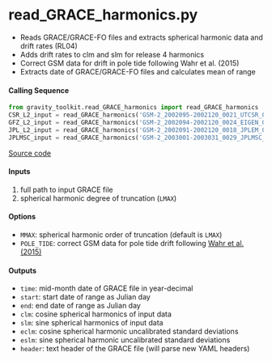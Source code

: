 read_GRACE_harmonics.py
=======================

 - Reads GRACE/GRACE-FO files and extracts spherical harmonic data and drift rates (RL04)  
 - Adds drift rates to clm and slm for release 4 harmonics  
 - Correct GSM data for drift in pole tide following Wahr et al. (2015)  
 - Extracts date of GRACE/GRACE-FO files and calculates mean of range  

#### Calling Sequence
```python
from gravity_toolkit.read_GRACE_harmonics import read_GRACE_harmonics
CSR_L2_input = read_GRACE_harmonics('GSM-2_2002095-2002120_0021_UTCSR_0060_0005.gz',60)
GFZ_L2_input = read_GRACE_harmonics('GSM-2_2002094-2002120_0024_EIGEN_G---_005a.gz',90)
JPL_L2_input = read_GRACE_harmonics('GSM-2_2002091-2002120_0018_JPLEM_0001_0005.gz',60)
JPLMSC_input = read_GRACE_harmonics('GSM-2_2003001-2003031_0029_JPLMSC_0719_0005',719)
```
[Source code](https://github.com/tsutterley/read-GRACE-harmonics/blob/master/gravity_toolkit/read_GRACE_harmonics.py)

#### Inputs
 1. full path to input GRACE file  
 2. spherical harmonic degree of truncation (`LMAX`)  

#### Options
 - `MMAX`: spherical harmonic order of truncation (default is `LMAX`)  
 - `POLE_TIDE`: correct GSM data for pole tide drift following [Wahr et al. (2015)](https://doi.org/10.1002/2015JB011986)  

#### Outputs
 - `time`: mid-month date of GRACE file in year-decimal  
 - `start`: start date of range as Julian day  
 - `end`: end date of range as Julian day  
 - `clm`: cosine spherical harmonics of input data  
 - `slm`: sine spherical harmonics of input data  
 - `eclm`: cosine spherical harmonic uncalibrated standard deviations  
 - `eslm`: sine spherical harmonic uncalibrated standard deviations  
 - `header`: text header of the GRACE file (will parse new YAML headers)  
